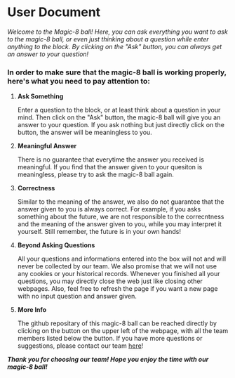 # User Document

*Welcome to the Magic-8 ball! Here, you can ask everything you want to ask to the magic-8 ball, or even just thinking about a question while enter anything to the block. By clicking on the "Ask" button, you can always get an answer to your question!*

### In order to make sure that the magic-8 ball is working properly, here's what you need to pay attention to:

1. **Ask Something**

    Enter a question to the block, or at least think about a question in your mind. Then click on the "Ask" button, the magic-8 ball will give you an answer to your question. If you ask nothing but just directly click on the button, the answer will be meaningless to you.

2. **Meaningful Answer**

    There is no guarantee that everytime the answer you received is meaningful. If you find that the answer given to your quesiton is meaningless, please try to ask the magic-8 ball again.

3. **Correctness**

    Similar to the meaning of the answer, we also do not guarantee that the answer given to you is always correct. For example, if you asks something about the future, we are not responsible to the correcntness and the meaning of the answer given to you, while you may interpret it yourself. Still remember, the future is in your own hands!

4. **Beyond Asking Questions**

    All your questions and informations entered into the box will not and will never be collected by our team. We also promise that we will not use any cookies or your historical records. Whenever you finished all your questions, you may directly close the web just like closing other webpages. Also, feel free to refresh the page if you want a new page with no input question and answer given.

5. **More Info**

    The github repositary of this magic-8 ball can be reached directly by clicking on the button on the upper left of the webpage, with all the team members listed below the button. If you have more questions or suggestions, please contact our team [here](https://example.com)!

***Thank you for choosing our team! Hope you enjoy the time with our magic-8 ball!***